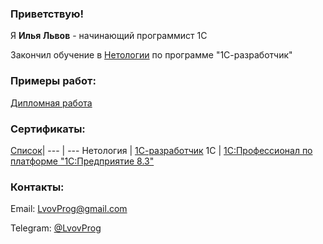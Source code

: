 ### Приветствую!

Я **Илья Львов** - начинающий программист 1С

Закончил обучение в [Нетологии](https://netology.ru/) по программе "1С-разработчик"

### Примеры работ:

[Дипломная работа](https://github.com/lvovIlya/Netology)


### Сертификаты:

[Список](https://github.com/lvovIlya/Certificates)|
--- | ---
Нетология | [1С-разработчик](https://github.com/lvovIlya/Certificates/blob/main/2022.08.16%20-%20Certificate%20Netology.pdf)
1С | [1С:Профессионал по платформе "1С:Предприятие 8.3"](https://github.com/lvovIlya/Certificates/blob/main/2023.08.08%20-%20Certificate%201C%20-%20Professional%20on%20the%20platform%20'1C%3BEnterprise%208.3'.pdf) 

### Контакты:

Email: LvovProg@gmail.com

Telegram: [@LvovProg](https://t.me/LvovProg)




<!--
**lvovIlya/lvovilya** is a ✨ _special_ ✨ repository because its `README.md` (this file) appears on your GitHub profile.

Here are some ideas to get you started:

- 🔭 I’m currently working on ...
- 🌱 I’m currently learning ...
- 👯 I’m looking to collaborate on ...
- 🤔 I’m looking for help with ...
- 💬 Ask me about ...
- 📫 How to reach me: ...
- 😄 Pronouns: ...
- ⚡ Fun fact: ...
-->
